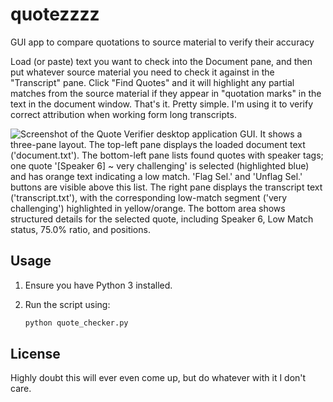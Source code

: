 # quotezzzz
GUI app to compare quotations to source material to verify their accuracy

Load (or paste) text you want to check into the Document pane, and then put whatever source material you need to check it against in the "Transcript" pane. Click "Find Quotes" and it will highlight any partial matches from the source material if they appear in "quotation marks" in the text in the document window. That's it. Pretty simple. I'm using it to verify correct attribution when working form long transcripts.

![Screenshot of the Quote Verifier desktop application GUI. It shows a three-pane layout. The top-left pane displays the loaded document text ('document.txt'). The bottom-left pane lists found quotes with speaker tags; one quote '[Speaker 6] ~ very challenging' is selected (highlighted blue) and has orange text indicating a low match. 'Flag Sel.' and 'Unflag Sel.' buttons are visible above this list. The right pane displays the transcript text ('transcript.txt'), with the corresponding low-match segment ('very challenging') highlighted in yellow/orange. The bottom area shows structured details for the selected quote, including Speaker 6, Low Match status, 75.0% ratio, and positions.](https://github.com/user-attachments/assets/81c6c198-a1a1-403c-8a56-6643096a8199)


## Usage

1.  Ensure you have Python 3 installed.

2.  Run the script using:
    ```bash
    python quote_checker.py
    ```


## License
Highly doubt this will ever even come up, but do whatever with it I don't care.

